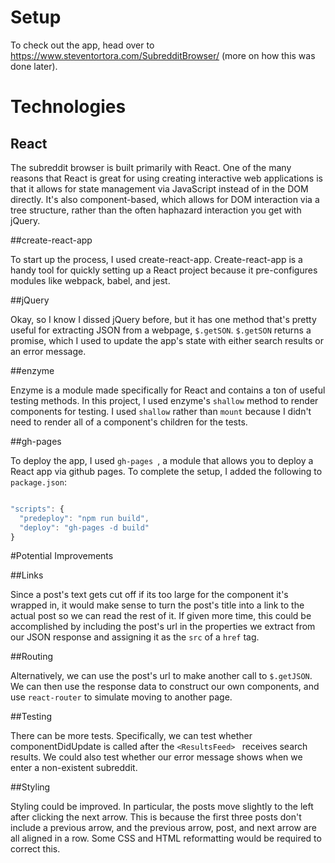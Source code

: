 # Setup

To check out the app, head over to https://www.steventortora.com/SubredditBrowser/ (more on how this was done later).

# Technologies

## React

The subreddit browser is built primarily with React. One of the many reasons that React is great for using creating interactive web applications is that it allows for state management via JavaScript instead of in the DOM directly. It's also component-based, which allows for DOM interaction via a tree structure, rather than the often haphazard interaction you get with jQuery.

##create-react-app

To start up the process, I used create-react-app. Create-react-app is a handy tool for quickly setting up a React project because it pre-configures modules like webpack, babel, and jest.

##jQuery

Okay, so I know I dissed jQuery before, but it has one method that's pretty useful for extracting JSON from a webpage, `$.getSON`. `$.getSON` returns a promise, which I used to update the app's state with either search results or an error message.

##enzyme

Enzyme is a module made specifically for React and contains a ton of useful testing methods. In this project, I used enzyme's `shallow` method to render components for testing. I used `shallow` rather than `mount` because I didn't need to render all of a component's children for the tests.

##gh-pages

To deploy the app, I used `gh-pages `, a module that allows you to deploy a React app via github pages. To complete the setup, I added the following to `package.json`:

``` javascript

"scripts": {
  "predeploy": "npm run build",
  "deploy": "gh-pages -d build"
}

```

#Potential Improvements

##Links

Since a post's text gets cut off if its too large for the component it's wrapped in, it would make sense to turn the post's title into a link to the actual post so we can read the rest of it. If given more time, this could be accomplished by including the post's url in the properties we extract from our JSON response and assigning it as the `src` of a `href` tag.  

##Routing

Alternatively, we can use the post's url to make another call to `$.getJSON`. We can then use the response data to construct our own components, and use `react-router` to simulate moving to another page.  

##Testing

There can be more tests. Specifically, we can test whether componentDidUpdate is called after the `<ResultsFeed> ` receives search results. We could also test whether our error message shows when we enter a non-existent subreddit.  

##Styling

Styling could be improved. In particular, the posts move slightly to the left after clicking the next arrow. This is because the first three posts don't include a previous arrow, and the previous arrow, post, and next arrow are all aligned in a row. Some CSS and HTML reformatting would be required to correct this.

